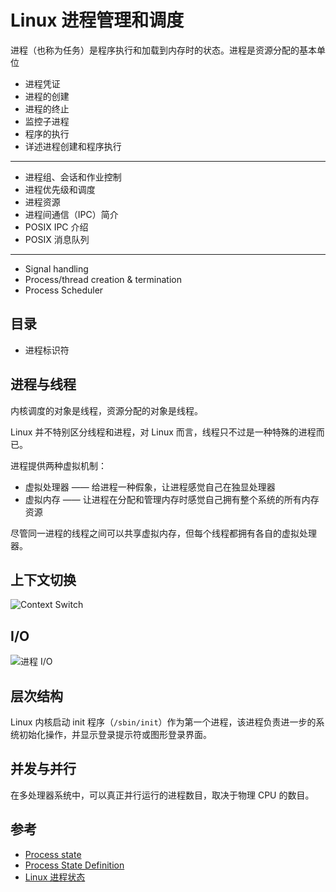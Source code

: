 # Linux 进程管理和调度

进程（也称为任务）是程序执行和加载到内存时的状态。进程是资源分配的基本单位

* 进程凭证
* 进程的创建
* 进程的终止
* 监控子进程
* 程序的执行
* 详述进程创建和程序执行

---

* 进程组、会话和作业控制
* 进程优先级和调度
* 进程资源
* 进程间通信（IPC）简介
* POSIX IPC 介绍
* POSIX 消息队列

---

* Signal handling
* Process/thread creation & termination
* Process Scheduler

## 目录

* 进程标识符

## 进程与线程

内核调度的对象是线程，资源分配的对象是线程。

Linux 并不特别区分线程和进程，对 Linux 而言，线程只不过是一种特殊的进程而已。

进程提供两种虚拟机制：

* 虚拟处理器 —— 给进程一种假象，让进程感觉自己在独显处理器
* 虚拟内存 —— 让进程在分配和管理内存时感觉自己拥有整个系统的所有内存资源

尽管同一进程的线程之间可以共享虚拟内存，但每个线程都拥有各自的虚拟处理器。

## 上下文切换

![Context Switch](.images/context-switch.png)

## I/O

![进程 I/O](.images/process-io.png)

## 层次结构

Linux 内核启动 init 程序（`/sbin/init`）作为第一个进程，该进程负责进一步的系统初始化操作，并显示登录提示符或图形登录界面。

## 并发与并行

在多处理器系统中，可以真正并行运行的进程数目，取决于物理 CPU 的数目。

## 参考

* [Process state](https://en.wikipedia.org/wiki/Process_state)
* [Process State Definition](http://www.linfo.org/process_state.html)
* [Linux 进程状态](https://www.cnblogs.com/diegodu/p/9167671.html)
